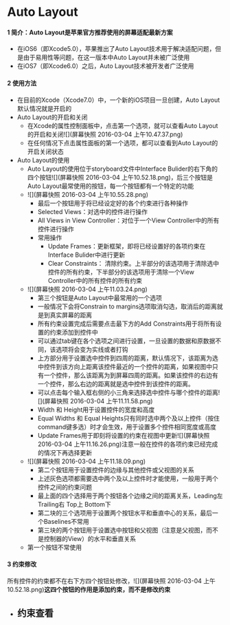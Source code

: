 #  Auto Layout
#### 1 简介：Auto Layout是苹果官方推荐使用的屏幕适配最新方案
- 在iOS6（即Xcode5.0），苹果推出了Auto Layout技术用于解决适配问题，但是由于易用性等问题，在这一版本中Auto Layout并未被广泛使用
- 在iOS7（即Xcode6.0）之后，Auto Layout技术被开发者广泛使用

#### 2 使用方法
- 在目前的Xcode（Xcode7.0）中，一个新的iOS项目一旦创建，Auto Layout默认情况就是开启的
- Auto Layout的开启和关闭
  - 在Xcode的属性控制面板中，点击第一个选项，就可以查看Auto Layout的开启和关闭![](屏幕快照 2016-03-04 上午10.47.37.png)
  - 在任何情况下点击属性面板的第一个选项，都可以查看到Auto Layout的开启关闭状态
- Auto Layout的使用
  - Auto Layout的使用位于storyboard文件中Interface Bulider的右下角的四个按钮![](屏幕快照 2016-03-04 上午10.52.18.png)，后三个按钮是Auto Layout最常使用的按钮，每一个按钮都有一个特定的功能
  - ![](屏幕快照 2016-03-04 上午10.55.28.png)
    - 最后一个按钮用于将已经设定好的各个约束进行各种操作
    - Selected Views：对选中的控件进行操作
    - All Views in View Controller：对位于一个View Controller中的所有控件进行操作
    - 常用操作
      - Update Frames：更新框架，即将已经设置好的各项约束在Interface Bulider中进行更新
      - Clear Constraints： 清除约束。上半部分的该选项用于清除选中控件的所有约束，下半部分的该选项用于清除一个View Controller中的所有控件的所有约束
  - ![](屏幕快照 2016-03-04 上午11.03.24.png)
    - 第三个按钮是Auto Layout中最常用的一个选项
    - 一般情况下会将Constrain to margins选项取消勾选，取消后的距离就是到真实屏幕的距离
    - 所有约束设置完成后需要点击最下方的Add Constraints用于将所有设置的约束添加到控件中
    - 可以通过tab键在各个选项之间进行设置，一旦设置的数据和原数据不同，该选项将会变为实线或者打钩
    - 上方部分用于设置选中控件到四周的距离，默认情况下，该距离为选中控件到该方向上距离该控件最近的一个控件的距离，如果视图中只有一个控件，那么该距离为到屏幕四周的距离。如果该控件的右边有一个控件，那么右边的距离就是选中控件到该控件的距离。
    - 可以点击每个输入框右侧的小三角来选择选中控件与哪个控件的距离![](屏幕快照 2016-03-04 上午11.11.58.png)
    - Width 和 Height用于设置控件的宽度和高度
    - Equal Widths 和 Equal Heights只有同时选中两个及以上控件（按住command键多选）时才会生效，用于设置多个控件相同宽度或高度
    - Update Frames用于即刻将设置的约束在视图中更新![](屏幕快照 2016-03-04 上午11.16.26.png)注意一般在控件的各项约束已经完成的情况下再选择更新
  - ![](屏幕快照 2016-03-04 上午11.18.09.png)
    - 第二个按钮用于设置控件的边缘与其他控件或父视图的关系
    - 上述灰色选项都需要选中两个及以上控件时才能使用，一般用于两个控件之间的约束问题
    - 最上面的四个选择用于两个按钮各个边缘之间的距离关系，Leading左 Trailing右 Top上 Bottom下
    - 第二块的三个选项用于设置两个按钮水平和垂直中心的关系，最后一个Baselines不常用
    - 第三块的两个按钮用于设置选中按钮和父视图（注意是父视图，而不是控制器的View）的水平和垂直关系
  - 第一个按钮不常使用
 
#### 3 约束修改
所有控件的约束都不在右下方四个按钮处修改，![](屏幕快照 2016-03-04 上午10.52.18.png)**这四个按钮的作用是添加约束，而不是修改约束**
- 约束查看
  -  
 


